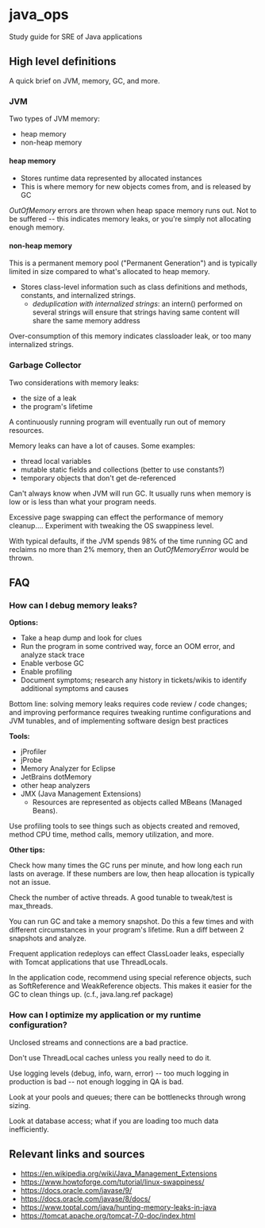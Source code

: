 # java_ops
Study guide for SRE of Java applications

## High level definitions

A quick brief on JVM, memory, GC, and more.


### JVM

Two types of JVM memory:
* heap memory
* non-heap memory

####  heap memory

* Stores runtime data represented by allocated instances
* This is where memory for new objects comes from, and is released by GC

*OutOfMemory* errors are thrown when heap space memory runs out.  Not to be suffered -- this indicates memory leaks, or you're simply not allocating enough memory.

#### non-heap memory

This is a permanent memory pool ("Permanent Generation") and is typically limited in size compared to what's allocated to heap memory.

* Stores class-level information such as class definitions and methods, constants, and internalized strings.
	* *deduplication with internalized strings*:  an intern() performed on several strings will ensure that strings having same content will share the same memory address

Over-consumption of this memory indicates classloader leak, or too many internalized strings.


### Garbage Collector

Two considerations with memory leaks: 
* the size of a leak
* the program's lifetime

A continuously running program will eventually run out of memory resources.

Memory leaks can have a lot of causes.  Some examples:
* thread local variables
* mutable static fields and collections (better to use constants?)
* temporary objects that don't get de-referenced



Can't always know when JVM will run GC.  It usually runs when memory is low or is less than what your program needs.

Excessive page swapping can effect the performance of memory cleanup.... Experiment with tweaking the OS swappiness level.

With typical defaults, if the JVM spends 98% of the time running GC and reclaims no more than 2% memory, then an *OutOfMemoryError* would be thrown.


## FAQ

### How can I debug memory leaks?

**Options:**
* Take a heap dump and look for clues
*  Run the program in some contrived way, force an OOM error, and analyze stack trace
*  Enable verbose GC
*  Enable profiling
*  Document symptoms; research any history in tickets/wikis to identify additional symptoms and causes

Bottom line:  solving memory leaks requires code review / code changes; and improving performance requires tweaking runtime configurations and JVM tunables, and of implementing software design best practices


**Tools:**
* jProfiler
* jProbe
* Memory Analyzer for Eclipse
* JetBrains dotMemory
* other heap analyzers
* JMX (Java Management Extensions)
	* Resources are represented as objects called MBeans (Managed Beans).

Use profiling tools to see things such as objects created and removed, method CPU time, method calls, memory utilization, and more.

**Other tips:**

Check how many times the GC runs per minute, and how long each run lasts on average.  If these numbers are low, then heap allocation is typically not an issue.

Check the number of active threads.  A good tunable to tweak/test is max_threads.

You can run GC and take a memory snapshot.  Do this a few times and with different circumstances in your program's lifetime. Run a diff between 2 snapshots and analyze.

Frequent application redeploys can effect ClassLoader leaks, especially with Tomcat applications that use ThreadLocals.

In the application code, recommend using special reference objects, such as SoftReference and WeakReference objects.  This makes it easier for the GC to clean things up. (c.f., java.lang.ref package)




### How can I optimize my application or my runtime configuration?

Unclosed streams and connections are a bad practice.

Don't use ThreadLocal caches unless you really need to do it.

Use logging levels (debug, info, warn, error) -- too much logging in production is bad -- not enough logging in QA is bad.

Look at your pools and queues; there can be bottlenecks through wrong sizing.

Look at database access; what if you are loading too much data inefficiently. 



## Relevant links and sources

* https://en.wikipedia.org/wiki/Java_Management_Extensions
* https://www.howtoforge.com/tutorial/linux-swappiness/
* https://docs.oracle.com/javase/9/
* https://docs.oracle.com/javase/8/docs/
* https://www.toptal.com/java/hunting-memory-leaks-in-java
* https://tomcat.apache.org/tomcat-7.0-doc/index.html



